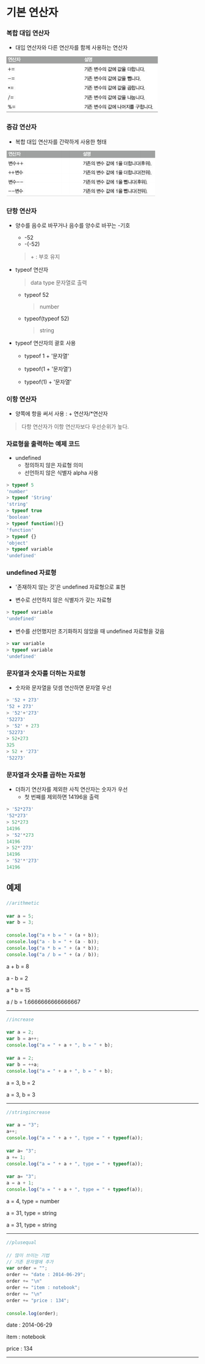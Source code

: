 # 기본 연산자

  

### 복합 대입 연산자

-   대입 연산자와 다른 연산자를 함께 사용하는 연산자

![image-20200920231154566](4.기본_연산자.assets/image-20200920231154566.png)

  

### 증감 연산자

-   복합 대입 연산자를 간략하게 사용한 형태

![image-20200920231311117](4.기본_연산자.assets/image-20200920231311117.png)

  

### 단항 연산자

- 양수를 음수로 바꾸거나 음수를 양수로 바꾸는 -기호

    -   -52
    -   -(-52)

    >   \+ : 부호 유지

- typeof 연산자

    >   data type 문자열로 출력

    -   typeof 52

        >   number

    -   typeof(typeof 52)

        >   string

- typeof 연산자의 괄호 사용

    -   typeof 1 + '문자열'

    -   typeof(1 + '문자열')

    -   typeof(1) + '문자열'

          

### 이항 연산자

- 양쪽에 항을 써서 사용 : + 연산자/\*연산자

>   다항 연산자가 이항 연산자보다 우선순위가 높다.

  

### 자료형을 출력하는 예제 코드

- undefined
    -   정의하지 않은 자료형 의미
    -   선언하지 않은 식별자 alpha 사용

```js
> typeof 5
'number'
> typeof 'String'
'string'
> typeof true 
'boolean'
> typeof function(){}
'function'
> typeof {}
'object'
> typeof variable
'undefined'
```

  

### undefined 자료형

- '존재하지 않는 것'은 undefined 자료형으로 표현

- 변수로 선언하지 않은 식별자가 갖는 자료형

```js
> typeof variable
'undefined'
```

- 변수를 선언했지만 초기화하지 않았을 때 undefined 자료형을 갖음

```js
> var variable
> typeof variable
'undefined'
```

  

### 문자열과 숫자를 더하는 자료형

- 숫자와 문자열을 덧셈 연산하면 문자열 우선

```js
> '52 + 273'
'52 + 273'
> '52'+'273'
'52273'
> '52' + 273
'52273'
> 52+273
325
> 52 + '273'
'52273'
```

  

### 문자열과 숫자를 곱하는 자료형

- 더하기 연산자를 제외한 사칙 연산자는 숫자가 우선
    -   첫 번째를 제외하면 14196을 출력

```js
> '52*273'
'52*273'
> 52*273
14196
> '52'*273
14196
> 52*'273'
14196
> '52'*'273'
14196
```

  

## 예제

```js
//arithmetic

var a = 5;
var b = 3;

console.log("a + b = " + (a + b));
console.log("a - b = " + (a - b));
console.log("a * b = " + (a * b));
console.log("a / b = " + (a / b));
```

a + b = 8

a - b = 2

a * b = 15

a / b = 1.6666666666666667

---

  

```js
//increase

var a = 2;
var b = a++;
console.log("a = " + a + ", b = " + b);

var a = 2;
var b = ++a;
console.log("a = " + a + ", b = " + b);
```

a = 3, b = 2

a = 3, b = 3

---

  

```js
//stringincrease

var a = "3";
a++;
console.log("a = " + a + ", type = " + typeof(a));

var a= "3";
a += 1;
console.log("a = " + a + ", type = " + typeof(a));

var a= "3";
a = a + 1;
console.log("a = " + a + ", type = " + typeof(a));
```

a = 4, type = number

a = 31, type = string

a = 31, type = string

---

  

```js
//plusequal

// 많이 쓰이는 기법
// 기존 문자열에 추가
var order = "";
order += "date : 2014-06-29";
order += "\n"
order += "item : notebook";
order += "\n"
order += "price : 134";

console.log(order);
```

date : 2014-06-29

item : notebook

price : 134

---

  

